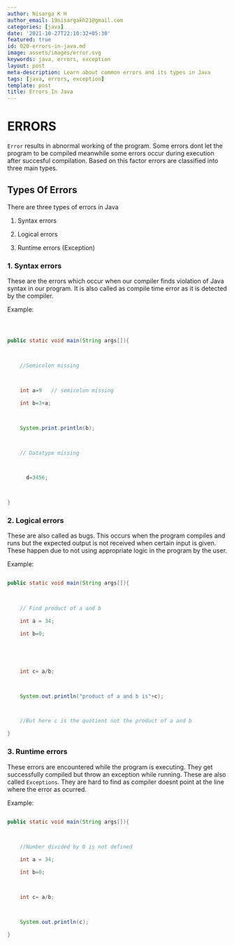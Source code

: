 ```yaml
---
author: Nisarga K H
author_email: 19nisargakh21@gmail.com
categories: [java]
date: '2021-10-27T22:10:32+05:30'
featured: true
id: 020-errors-in-java.md
image: assets/images/error.svg
keywords: java, errors, exception
layout: post
meta-description: Learn about common errors and its types in Java
tags: [java, errors, exception]
template: post
title: Errors In Java
---
```




# ERRORS



`Error` results in abnormal working of the program. Some errors dont let the program to be compiled meanwhile some errors occur during execution after succesful compilation. Based on this factor errors are classified into three main types.



## Types Of Errors



There are three types of errors in Java



1. Syntax errors

2. Logical errors

3. Runtime errors (Exception)



### 1. Syntax errors



These are the errors which occur when our compiler finds violation of Java syntax in our program. It is also called as compile time error as it is detected by the compiler.



Example:

```java



public static void main(String args[]){



    //Semicolon missing



    int a=9   // semicolon missing

    int b=3+a;



    System.print.println(b);



    // Datatype missing



      d=3456;



}

```





### 2. Logical errors



These are also called as bugs. This occurs when the program compiles and runs but the expected output is not received when certain input is given. These happen due to not using appropriate logic in the program by the user.



Example:



```java

public static void main(String args[]){

    

    // Find product of a and b

    int a = 34;

    int b=0;



    

    int c= a/b;



    System.out.println("product of a and b is"+c);



    //But here c is the quotient not the product of a and b

}

```





### 3. Runtime errors



These errors are encountered while the program is executing. They get successfully compiled but throw an exception while running. These are also called `Exceptions`. They are hard to find as compiler doesnt point at the line where the error as ocurred.



Example:



```java

public static void main(String args[]){

    

    //Number divided by 0 is not defined

    int a = 34;

    int b=0;



    int c= a/b;



    System.out.println(c);

}

```
